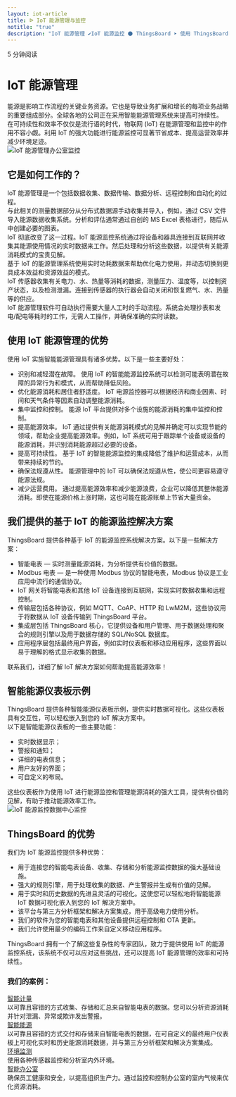 ```yaml
---
layout: iot-article
title: ᐉ IoT 能源管理与监控
notitle: "true"
description: "IoT 能源管理 ✔IoT 能源监控 ⚫ ThingsBoard ➤ 使用 ThingsBoard IoT 平台进行智能能源监控和数据可视化"
---
```


<section class="hero light-text"></section>
<div id="header-block" class="block-wrapper wrapper-main-color medium-padding">
    <div class="block-content">
        <div class="text-wrapper">
            <span class="read-info">5 分钟阅读</span>
            <h1>IoT 能源管理</h1>
            <div class="text-content medium-margin">能源是影响工作流程的关键业务资源。它也是导致业务扩展和增长的每项业务战略的重要组成部分。全球各地的公司正在采用智能能源管理系统来提高可持续性。</div>
            <div class="text-content">在可持续性和效率不仅仅是流行语的时代，物联网 (IoT) 在能源管理和监控中的作用不容小觑。利用 IoT 的强大功能进行能源监控可显著节省成本、提高运营效率并减少环境足迹。</div>
        </div>
        <img class="image" srcset="/images/iot-articles/energy_management_1_1110x678.png 1090w, /images/iot-articles/energy_management_1_2220x1356.png 2180w" sizes="(max-width: 1920px) 1090px, (min-width: 1921px) 2180px" src="/images/iot-articles/energy_management_1_1110x678.png" alt="IoT 能源管理办公室监控"/>
        <div class="text-wrapper">
            <h2>它是如何工作的？</h2>
            <div class="text-content small-margin">IoT 能源管理是一个包括数据收集、数据传输、数据分析、远程控制和自动化的过程。</div>
            <div class="text-content small-margin">与此相关的测量数据部分从分布式数据源手动收集并导入，例如，通过 CSV 文件导入能源数据收集系统。分析和评估通常通过自创的 MS Excel 表格进行，随后从中创建必要的图表。</div>
            <div class="text-content small-margin">IoT 彻底改变了这一过程。IoT 能源监控系统通过将设备和器具连接到互联网并收集其能源使用情况的实时数据来工作。然后处理和分析这些数据，以提供有关能源消耗模式的宝贵见解。</div>
            <div class="text-content small-margin">基于 IoT 的能源管理系统使用实时功耗数据来帮助优化电力使用，并动态切换到更具成本效益和资源效益的模式。</div>
            <div class="text-content small-margin">IoT 传感器收集有关电力、水、热量等消耗的数据，测量压力、温度等，以控制资产状态，以及检测泄漏。连接到传感器的执行器会自动关闭和恢复燃气、水、热量等的供应。</div>
            <div class="text-content medium-margin">IoT 能源管理软件可自动执行需要大量人工时的手动流程。系统会处理抄表和发电/配电等耗时的工作，无需人工操作，并确保准确的实时读数。</div>
            <h2 class="line-height-small">使用 IoT 能源管理的优势</h2>
            <div class="text-content medium-margin">使用 IoT 实施智能能源管理具有诸多优势。以下是一些主要好处：</div>
            <ul class="list">
                <li>
                    <div class="paragraph-list-item">
                        <span class="bold-text">识别和减轻潜在故障。</span>
                        <span>使用 IoT 的智能能源监控系统可以检测可能表明潜在故障的异常行为和模式，从而帮助降低风险。</span>
                    </div>
                </li>
                <li>
                    <div class="paragraph-list-item">
                        <span class="bold-text">优化能源消耗和居住者舒适度。</span>
                        <span>IoT 电源监控器可以根据经济和商业因素、时间和天气条件等因素自动调整能源消耗。</span>
                    </div>
                </li>
                <li>
                    <div class="paragraph-list-item">
                        <span class="bold-text">集中监控和控制。</span>
                        <span>能源 IoT 平台提供对多个设施的能源消耗的集中监控和控制。</span>
                    </div>
                </li>
                <li>
                    <div class="paragraph-list-item">
                        <span class="bold-text">提高能源效率。</span>
                        <span>IoT 通过提供有关能源消耗模式的见解并确定可以实现节能的领域，帮助企业提高能源效率。例如，IoT 系统可用于跟踪单个设备或设备的能源消耗，并识别消耗能源超过必要的设备。</span>
                    </div>
                </li>
                <li>
                    <div class="paragraph-list-item">
                        <span class="bold-text">提高可持续性。</span>
                        <span>基于 IoT 的智能能源监控的集成降低了维护和运营成本，从而带来持续的节约。</span>
                    </div>
                </li>
                <li>
                    <div class="paragraph-list-item">
                        <span class="bold-text">确保法规遵从性。</span>
                        <span>能源管理中的 IoT 可以确保法规遵从性，使公司更容易遵守能源法规。</span>
                    </div>
                </li>
                <li>
                    <div class="paragraph-list-item">
                        <span class="bold-text">减少运营费用。</span>
                        <span>通过提高能源效率和减少能源浪费，企业可以降低其整体能源消耗。即使在能源价格上涨时期，这也可能在能源账单上节省大量资金。</span>
                    </div>
                </li>
            </ul>
            <h2>我们提供的基于 IoT 的能源监控解决方案</h2>
            <div class="text-content medium-margin">ThingsBoard 提供各种基于 IoT 的能源监控系统解决方案。以下是一些解决方案：</div>
            <ul class="list">
                <li>智能电表 — 实时测量能源消耗，为分析提供有价值的数据。</li>
                <li>Modbus 电表 — 是一种使用 Modbus 协议的智能电表，Modbus 协议是工业应用中流行的通信协议。</li>
                <li>IoT 网关将智能电表和其他 IoT 设备连接到互联网，实现实时数据收集和远程控制。</li>
                <li>传输层包括各种协议，例如 MQTT、CoAP、HTTP 和 LwM2M，这些协议用于将数据从 IoT 设备传输到 ThingsBoard 平台。</li>
                <li>集成层包括 ThingsBoard 核心，它提供设备和用户管理、用于数据处理和聚合的规则引擎以及用于数据存储的 SQL/NoSQL 数据库。</li>
                <li>应用程序层包括最终用户界面，例如实时仪表板和移动应用程序，这些界面以易于理解的格式显示收集的数据。</li>
            </ul>
            <div class="text-content">联系我们，详细了解 IoT 解决方案如何帮助提高能源效率！</div>
            <h2>智能能源仪表板示例</h2>
            <div class="text-content small-margin">ThingsBoard 提供各种智能能源仪表板示例，提供实时数据可视化。这些仪表板具有交互性，可以轻松嵌入到您的 IoT 解决方案中。</div>
            <div class="text-content medium-margin">以下是智能能源仪表板的一些主要功能：</div>
            <ul class="list">
                <li>实时数据显示；</li>
                <li>警报和通知；</li>
                <li>详细的电表信息；</li>
                <li>用户友好的界面；</li>
                <li>可自定义的布局。</li>
            </ul>
            <div class="text-content">这些仪表板作为使用 IoT 进行能源监控和管理能源消耗的强大工具，提供有价值的见解，有助于推动能源效率工作。</div>
        </div>
        <img class="image" srcset="/images/iot-articles/energy_management_2_1090x804.png 1090w, /images/iot-articles/energy_management_2_2180x1608.png 2180w" sizes="(max-width: 1920px) 1090px, (min-width: 1921px) 2180px" src="/images/iot-articles/energy_management_2_1090x804.png" alt="IoT 能源监控数据中心监控"/>
        <div class="text-wrapper">
            <h2>ThingsBoard 的优势</h2>
            <div class="text-content medium-margin">我们为 IoT 能源监控提供多种优势：</div>
            <ul class="list">
                <li>用于连接您的智能电表设备、收集、存储和分析能源监控数据的强大基础设施。</li>
                <li>强大的规则引擎，用于处理收集的数据、产生警报并生成有价值的见解。</li>
                <li>用于实时和历史数据的先进且灵活的可视化。这使您可以轻松地将智能能源 IoT 数据可视化嵌入到您的 IoT 解决方案中。</li>
                <li>该平台与第三方分析框架和解决方案集成，用于高级电力使用分析。</li>
                <li>我们的软件为您的智能电表和其他设备提供远程控制和 OTA 更新。</li>
                <li>我们允许使用最少的编码工作来自定义移动应用程序。</li>
            </ul>
            <div class="text-content">ThingsBoard 拥有一个了解这些复杂性的专家团队，致力于提供使用 IoT 的能源监控系统，该系统不仅可以应对这些挑战，还可以提高 IoT 能源管理的效率和可持续性。</div>
            <h3>我们的案例：</h3>
        </div>
        <div class="definitions-block">
            <div class="definitions-list side-paddings">
                <div class="definitions-list-item one-to-one-and-half align-start">
                    <div class="term bold"><a class="header-link" href="/smart-metering/">智能计量</a></div>
                    <div class="definition">以可靠且容错的方式收集、存储和汇总来自智能电表的数据。您可以分析资源消耗并针对泄漏、异常或欺诈发出警报。</div>
                </div>
                <div class="definitions-list-item one-to-one-and-half align-start">
                    <div class="term bold"><a class="header-link" href="/smart-energy/">智能能源</a></div>
                    <div class="definition">以可靠且容错的方式交付和存储来自智能电表的数据，在可自定义的最终用户仪表板上可视化实时和历史能源消耗数据，并与第三方分析框架和解决方案集成。</div>
                </div>
                <div class="definitions-list-item one-to-one-and-half align-start">
                    <div class="term bold"><a class="header-link" href="/use-cases/environment-monitoring/">环境监测</a></div>
                    <div class="definition">使用各种传感器监控和分析室内外环境。 </div>
                </div>
                <div class="definitions-list-item one-to-one-and-half align-start">
                    <div class="term bold"><a class="header-link" href="/use-cases/smart-office/">智能办公室</a></div>
                    <div class="definition">确保员工健康和安全，以提高组织生产力。通过监控和控制办公室的室内气候来优化资源消耗。</div>
                </div>
            </div>
        </div>
    </div>
</div>